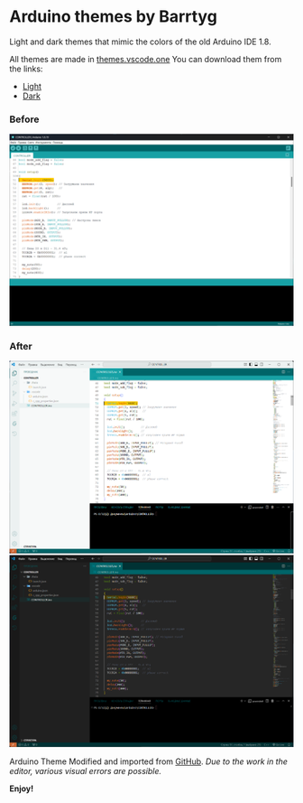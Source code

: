# Arduino themes by Barrtyg
Light and dark themes that mimic the colors of the old Arduino IDE 1.8.

All themes are made in [themes.vscode.one](https://themes.vscode.one/)
You can download them from the links:
* [Light](http://code.visualstudio.com/docs/languages/markdown)
* [Dark](https://themes.vscode.one/theme/BarrtyG/nVc3uUjA)

### Before
![Arduino light screenshot old.png](./images/Light%20screenshot%20old.png)
### After
![Arduino light screenshot.png](./images/Light%20screenshot.png)
![Arduino dark screenshot.png](./images/Dark%20screenshot.png)

Arduino Theme Modified and imported from [GitHub](https://github.com/BarrtyG/Arduino-barryg-themes-for-VSC/tree/main).
*Due to the work in the editor, various visual errors are possible.*

**Enjoy!**